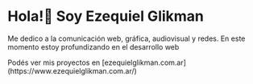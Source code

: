  <h1>Hola!👋 Soy Ezequiel Glikman</h1>
   <p>Me dedico a la comunicación web, gráfica, audiovisual y redes. En este momento estoy profundizando en el desarrollo web</p>
   Podés ver mis proyectos en [ezequielglikman.com.ar](https://www.ezequielglikman.com.ar/)


<!--
**rusomalevich/rusomalevich** is a ✨ _special_ ✨ repository because its `README.md` (this file) appears on your GitHub profile.

Here are some ideas to get you started:

- 🔭 I’m currently working on ...
- 🌱 I’m currently learning ...
- 👯 I’m looking to collaborate on ...
- 🤔 I’m looking for help with ...
- 💬 Ask me about ...
- 📫 How to reach me: ...
- 😄 Pronouns: ...
- ⚡ Fun fact: ...
-->
